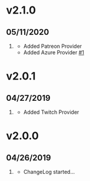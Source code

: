 # v2.1.0
## 05/11/2020

1. [](#new)
    * Added Patreon Provider
    * Added Azure Provider [#1](https://github.com/trilbymedia/grav-plugin-login-oauth2-extras/pull/1)

# v2.0.1
## 04/27/2019

1. [](#new)
    * Added Twitch Provider

# v2.0.0
##  04/26/2019

1. [](#new)
    * ChangeLog started...
